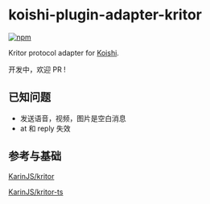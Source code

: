 # koishi-plugin-adapter-kritor

[![npm](https://img.shields.io/npm/v/koishi-plugin-adapter-kritor?style=flat-square)](https://www.npmjs.com/package/koishi-plugin-adapter-kritor)

Kritor protocol adapter for [Koishi](https://koishi.chat).

开发中，欢迎 PR !

## 已知问题

- 发送语音，视频，图片是空白消息
- at 和 reply 失效

## 参考与基础

[KarinJS/kritor](https://github.com/KarinJS/kritor)

[KarinJS/kritor-ts](https://github.com/KarinJS/kritor-ts)
